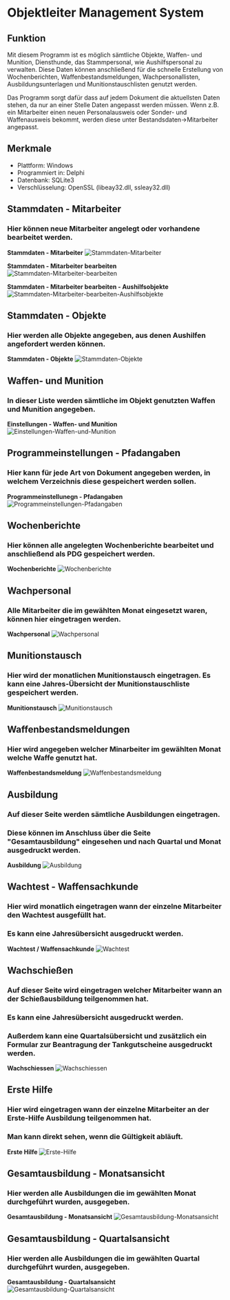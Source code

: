 # Objektleiter Management System

## Funktion
Mit diesem Programm ist es möglich sämtliche Objekte, Waffen- und Munition, Diensthunde, das Stammpersonal, wie Aushilfspersonal zu verwalten.
Diese Daten können anschließend für die schnelle Erstellung von Wochenberichten, Waffenbestandsmeldungen, Wachpersonallisten, 
Ausbildungsunterlagen und Munitionstauschlisten genutzt werden.

Das Programm sorgt dafür dass auf jedem Dokument die aktuellsten Daten stehen, da nur an einer Stelle Daten angepasst werden müssen. 
Wenn z.B. ein Mitarbeiter einen neuen Personalausweis oder Sonder- und Waffenausweis bekommt, werden diese unter Bestandsdaten->Mitarbeiter angepasst.


## Merkmale

- Plattform: Windows
- Programmiert in: Delphi
- Datenbank: SQLite3
- Verschlüsselung: OpenSSL (libeay32.dll, ssleay32.dll)



## Stammdaten - Mitarbeiter
### Hier können neue Mitarbeiter angelegt oder vorhandene bearbeitet werden.

**Stammdaten - Mitarbeiter**
![Stammdaten-Mitarbeiter](docs/screenshots/bestandsdaten_mitarbeiter.png)


**Stammdaten - Mitarbeiter bearbeiten**
![Stammdaten-Mitarbeiter-bearbeiten](docs/screenshots/mitarbeiterEditDienstlich.png)


**Stammdaten - Mitarbeiter bearbeiten - Aushilfsobjekte**
![Stammdaten-Mitarbeiter-bearbeiten-Aushilfsobjekte](docs/screenshots/mitarbeiterEditAushilfsobjekte.png)


## Stammdaten - Objekte
### Hier werden alle Objekte angegeben, aus denen Aushilfen angefordert werden können.

**Stammdaten - Objekte**
![Stammdaten-Objekte](docs/screenshots/bestandsdaten_objekte.png)


## Waffen- und Munition
### In dieser Liste werden sämtliche im Objekt genutzten Waffen und Munition angegeben.

**Einstellungen - Waffen- und Munition**
![Einstellungen-Waffen-und-Munition](docs/screenshots/einstellungen_waffen-munition.png)


## Programmeinstellungen - Pfadangaben
### Hier kann für jede Art von Dokument angegeben werden, in welchem Verzeichnis diese gespeichert werden sollen.

**Programmeinstellunegn - Pfadangaben**
![Programmeinstellungen-Pfadangaben](docs/screenshots/programmeinstellungen.png)


## Wochenberichte
### Hier können alle angelegten Wochenberichte bearbeitet und anschließend als PDG gespeichert werden.

**Wochenberichte**
![Wochenberichte](docs/screenshots/wochenberichte.png)


## Wachpersonal
### Alle Mitarbeiter die im gewählten Monat eingesetzt waren, können hier eingetragen werden.

**Wachpersonal**
![Wachpersonal](docs/screenshots/wachpersonal.png)


## Munitionstausch
### Hier wird der monatlichen Munitionstausch eingetragen. Es kann eine Jahres-Übersicht der Munitionstauschliste gespeichert werden.

**Munitionstausch**
![Munitionstausch](docs/screenshots/munitionstausch.png)


## Waffenbestandsmeldungen
### Hier wird angegeben welcher Minarbeiter im gewählten Monat welche Waffe genutzt hat.

**Waffenbestandsmeldung**
![Waffenbestandsmeldung](docs/screenshots/waffenbestandsm.png)


## Ausbildung
### Auf dieser Seite werden sämtliche Ausbildungen eingetragen. 
### Diese können im Anschluss über die Seite "Gesamtausbildung" eingesehen und nach Quartal und Monat ausgedruckt werden.


**Ausbildung**
![Ausbildung](docs/screenshots/ausbildung.png)


## Wachtest - Waffensachkunde
### Hier wird monatlich eingetragen wann der einzelne Mitarbeiter den Wachtest ausgefüllt hat.
### Es kann eine Jahresübersicht ausgedruckt werden.

**Wachtest / Waffensachkunde**
![Wachtest](docs/screenshots/wachtest-sachkunde.png)


## Wachschießen
### Auf dieser Seite wird eingetragen welcher Mitarbeiter wann an der Schießausbildung teilgenommen hat.
### Es kann eine Jahresübersicht ausgedruckt werden.
### Außerdem kann eine Quartalsübersicht und zusätzlich ein Formular zur Beantragung der Tankgutscheine ausgedruckt werden. 

**Wachschiessen**
![Wachschiessen](docs/screenshots/wachschiessen.png)


## Erste Hilfe
### Hier wird eingetragen wann der einzelne Mitarbeiter an der Erste-Hilfe Ausbildung teilgenommen hat.
### Man kann direkt sehen, wenn die Gültigkeit abläuft.

**Erste Hilfe**
![Erste-Hilfe](docs/screenshots/erstehilfe.png)


## Gesamtausbildung - Monatsansicht
### Hier werden alle Ausbildungen die im gewählten Monat durchgeführt wurden, ausgegeben.

**Gesamtausbildung - Monatsansicht**
![Gesamtausbildung-Monatsansicht](docs/screenshots/geamtausbildung_monat.png)


## Gesamtausbildung - Quartalsansicht
### Hier werden alle Ausbildungen die im gewählten Quartal durchgeführt wurden, ausgegeben.

**Gesamtausbildung - Quartalsansicht**
![Gesamtausbildung-Quartalsansicht](docs/screenshots/gesamtausbildung_quartal.png)